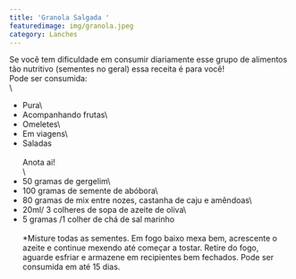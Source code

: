 ```yaml
---
title: 'Granola Salgada '
featuredimage: img/granola.jpeg
category: Lanches
---
```

Se você tem dificuldade em consumir diariamente esse grupo de alimentos tão nutritivo (sementes no geral) essa receita é para você!\
Pode ser consumida:\
\
- Pura\
- Acompanhando frutas\
- Omeletes\
- Em viagens\
- Saladas\
\
Anota ai!\
\
- 50 gramas de gergelim\
- 100 gramas de semente de abóbora\
- 80 gramas de mix entre nozes, castanha de caju e amêndoas\
- 20ml/ 3 colheres de sopa de azeite de oliva\
- 5 gramas /1 colher de chá de sal marinho\
\
*Misture todas as sementes. Em fogo baixo mexa bem, acrescente o azeite e continue mexendo até começar a tostar. Retire do fogo, aguarde esfriar e armazene em recipientes bem fechados. Pode ser consumida em até 15 dias.